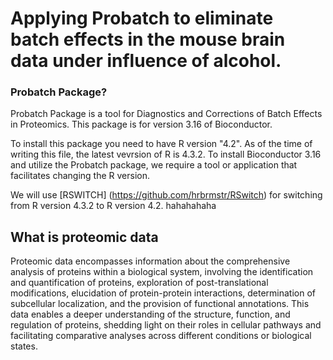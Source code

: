 # Applying Probatch to eliminate batch effects in the mouse brain data under influence of alcohol.


### Probatch Package?
Probatch Package is a tool for Diagnostics and Corrections of Batch Effects in Proteomics. This package is for version 3.16 of Bioconductor.

To install this package you need to have R version "4.2". As of the time of writing this file, the latest vevrsion of R is 4.3.2. To install Bioconductor 3.16 and utilize the Probatch package, we require a tool or application that facilitates changing the R version. 

We will use [RSWITCH] (https://github.com/hrbrmstr/RSwitch)  for switching from R version 4.3.2 to R version 4.2.
hahahahaha

## What is proteomic data
Proteomic data encompasses information about the comprehensive analysis of proteins within a biological system, involving the identification and quantification of proteins, exploration of post-translational modifications, elucidation of protein-protein interactions, determination of subcellular localization, and the provision of functional annotations. This data enables a deeper understanding of the structure, function, and regulation of proteins, shedding light on their roles in cellular pathways and facilitating comparative analyses across different conditions or biological states. 


